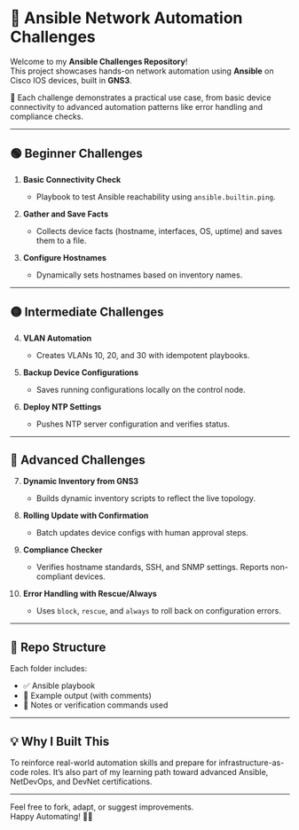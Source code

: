 # 🚀 Ansible Network Automation Challenges

Welcome to my **Ansible Challenges Repository**!  
This project showcases hands-on network automation using **Ansible** on Cisco IOS devices, built in **GNS3**.

🔧 Each challenge demonstrates a practical use case, from basic device connectivity to advanced automation patterns like error handling and compliance checks.

---

## 🟢 Beginner Challenges

1. **Basic Connectivity Check**
   - Playbook to test Ansible reachability using `ansible.builtin.ping`.

2. **Gather and Save Facts**
   - Collects device facts (hostname, interfaces, OS, uptime) and saves them to a file.

3. **Configure Hostnames**
   - Dynamically sets hostnames based on inventory names.

---

## 🟡 Intermediate Challenges

4. **VLAN Automation**
   - Creates VLANs 10, 20, and 30 with idempotent playbooks.

5. **Backup Device Configurations**
   - Saves running configurations locally on the control node.

6. **Deploy NTP Settings**
   - Pushes NTP server configuration and verifies status.

---

## 🔴 Advanced Challenges

7. **Dynamic Inventory from GNS3**
   - Builds dynamic inventory scripts to reflect the live topology.

8. **Rolling Update with Confirmation**
   - Batch updates device configs with human approval steps.

9. **Compliance Checker**
   - Verifies hostname standards, SSH, and SNMP settings. Reports non-compliant devices.

10. **Error Handling with Rescue/Always**
    - Uses `block`, `rescue`, and `always` to roll back on configuration errors.

---

## 📁 Repo Structure

Each folder includes:
- ✅ Ansible playbook
- 📸 Example output (with comments)
- 📝 Notes or verification commands used

---

## 💡 Why I Built This

To reinforce real-world automation skills and prepare for infrastructure-as-code roles. It’s also part of my learning path toward advanced Ansible, NetDevOps, and DevNet certifications.

---

Feel free to fork, adapt, or suggest improvements.  
Happy Automating! 🤖📡
